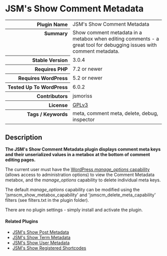 <h1>JSM&#039;s Show Comment Metadata</h1>

<table>
<tr><th align="right" valign="top" nowrap>Plugin Name</th><td>JSM&#039;s Show Comment Metadata</td></tr>
<tr><th align="right" valign="top" nowrap>Summary</th><td>Show comment metadata in a metabox when editing comments - a great tool for debugging issues with comment metadata.</td></tr>
<tr><th align="right" valign="top" nowrap>Stable Version</th><td>3.0.4</td></tr>
<tr><th align="right" valign="top" nowrap>Requires PHP</th><td>7.2 or newer</td></tr>
<tr><th align="right" valign="top" nowrap>Requires WordPress</th><td>5.2 or newer</td></tr>
<tr><th align="right" valign="top" nowrap>Tested Up To WordPress</th><td>6.0.2</td></tr>
<tr><th align="right" valign="top" nowrap>Contributors</th><td>jsmoriss</td></tr>
<tr><th align="right" valign="top" nowrap>License</th><td><a href="https://www.gnu.org/licenses/gpl.txt">GPLv3</a></td></tr>
<tr><th align="right" valign="top" nowrap>Tags / Keywords</th><td>meta, comment meta, delete, debug, inspector</td></tr>
</table>

<h2>Description</h2>

<p><strong>The JSM's Show Comment Metadata plugin displays comment meta keys and their unserialized values in a metabox at the bottom of comment editing pages.</strong></p>

<p>The current user must have the <a href="https://wordpress.org/support/article/roles-and-capabilities/#manage_options">WordPress <em>manage_options</em> capability</a> (allows access to administration options) to view the Comment Metadata metabox, and the <em>manage_options</em> capability to delete individual meta keys.</p>

<p>The default <em>manage_options</em> capability can be modified using the 'jsmscm_show_metabox_capability' and 'jsmscm_delete_meta_capability' filters (see filters.txt in the plugin folder).</p>

<p>There are no plugin settings - simply install and activate the plugin.</p>

<h4>Related Plugins</h4>

<ul>
<li><a href="https://wordpress.org/plugins/jsm-show-post-meta/">JSM's Show Post Metadata</a></li>
<li><a href="https://wordpress.org/plugins/jsm-show-term-meta/">JSM's Show Term Metadata</a></li>
<li><a href="https://wordpress.org/plugins/jsm-show-user-meta/">JSM's Show User Metadata</a></li>
<li><a href="https://wordpress.org/plugins/jsm-show-registered-shortcodes/">JSM's Show Registered Shortcodes</a></li>
</ul>

